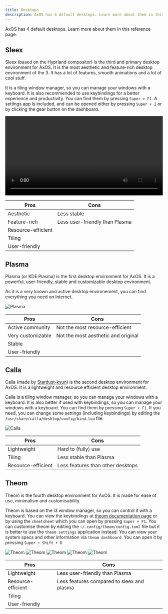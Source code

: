 ```yaml
---
title: Desktops
description: AxOS has 4 default desktops. Learn more about them in this reference page.
---
```


AxOS has 4 default desktops. Learn more about them in this reference page.

## Sleex

Sleex (based on the Hyprland compositor) is the third and primary desktop environment for AxOS. It is the most aesthetic and feature-rich desktop environment of the 3. It has a lot of features, smooth animations and a lot of cool stuff.

It is a tiling window manager, so you can manage your windows with a keyboard. It is also recommended to use keybindings for a better experience and productivity. You can find them by pressing `Super + F1`. A settings app is included, and can be opened either by pressing `Super + I` or by clicking the gear button on the dashboard.

<video width="100%" height="auto" controls>
  <source src="/docs/assets/desktops/sleex.mp4" type="video/mp4" />
  Your browser does not support the video tag.
</video>

| Pros               | Cons                           |
| ------------------ | ------------------------------ |
| Aesthetic          | Less stable                    |
| Feature-rich       | Less user-friendly than Plasma |
| Resource-efficient |                                |
| Tiling             |                                |
| User-friendly      |                                |

## Plasma

Plasma (or KDE Plasma) is the first desktop environment for AxOS. It is a powerful, user-friendly, stable and customizable desktop environment.

As it is a very known and active desktop environement, you can find everything you need on Internet.

![Plasma](/docs/assets/desktops/plasma1.png)

| Pros              | Cons                                |
| ----------------- | ----------------------------------- |
| Active community  | Not the most resource-efficient     |
| Very customizable | Not the most aesthetic and original |
| Stable            |                                     |
| User-friendly     |                                     |

## Calla

Calla (made by [Stardust-kyun](https://github.com/Stardust-kyun)) is the second desktop environment for AxOS. It is a lightweight and resource efficient desktop environment.

Calla is a tiling window manager, so you can manage your windows with a keyboard. It is also better if used with keybindings, so you can manage your windows with a keyboard. You can find them by pressing `Super + F1`. If you need, you can change some settings (including keybindings) by editing the `/usr/share/calla/desktop/config/bind.lua` file.

![Calla](/docs/assets/desktops/calla.png)

| Pros               | Cons                              |
| ------------------ | --------------------------------- |
| Lightweight        | Hard to (fully) use               |
| Tiling             | Less stable than Plasma           |
| Resource-efficient | Less features than other desktops |

## Theom

Theom is the fourth desktop environment for AxOS. It is made for ease of use, minimalism and customisability.

Theom is based on the i3 window manager, so you can control it with a keyboard. You can view the keybindings at [theom documentation page](https://www.axos-project.com/docs/guides/theom/) or by using the `cheetsheet` which you can open by pressing `Super + F1`. You can customise theom by editing the `~/.config/theom/config.toml` file but it is better to use the `theom settings` application instead. You can view your system specs and other information via `theom dashboard`. You can open it by pressing `Super + Shift + D`

![Theom](/docs/assets/desktops/theom1.png)
![Theom](/docs/assets/desktops/theom2.png)
![Theom](/docs/assets/desktops/theom3.png)
![Theom](/docs/assets/desktops/theom4.png)
![Theom](/docs/assets/desktops/theom5.png)

| Pros               | Cons                                       |
| ------------------ | ------------------------------------------ |
| Lightweight        | Less user-friendly than Plasma             |
| Resource-efficient | Less features compared to sleex and plasma |
| Tiling             |                                            |
| User-friendly      |                                            |
